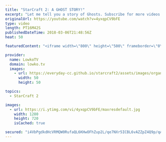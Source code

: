 ```yaml
---
title: "StarCraft 2: A GHOST STORY!"
excerpt: "Let me tell you a story of Ghosts. Subscribe for more videos: http://lowko.tv/youtube The Zerg... Mothership?! https://goo.gl/bZtVFG  In this game of Silver League Terran versus Zerg, the Terran player decides to rush Ghosts versus our Zerg opponent. Mark and Jim go on an adventure together.  If you"
originalUrl: https://youtube.com/watch?v=4yxqpCV9bFE
type: video
length: PT16M42S
publishedDateTime: 2018-03-06T21:48:56Z
heat: 50

featuredContent: "<iframe width=\"800\" height=\"500\" frameborder=\"0\" src=\"https://www.youtube.com/embed/4yxqpCV9bFE\" allow=\"accelerometer; autoplay; encrypted-media; gyroscope; picture-in-picture\" allowfullscreen></iframe>"

provider:
  name: LowkoTV
  domain: lowko.tv
  images:
    - url: https://everyday-cc.github.io/starcraft2/assets/images/organizations/lowko.tv-50x50.jpg
      width: 50
      height: 50

topics:
  - StarCraft 2

images:
  - url: https://i.ytimg.com/vi/4yxqpCV9bFE/maxresdefault.jpg
    width: 1280
    height: 720
    isCached: true

secured: "i4VbPgdkdHcVRMQW0RufaQL6KHwOFhZup2L/qe7NXr5ICBL6vAZZpZ4Q9p/qA16RSM4FOAMo5O4sqnENAT9QTA+leUAg+0yy6o6hBp6k4VSkxCO8E7xtfOwZKXLwSGlLNz08MqrRXgo1ZT7dEv4GDH3aF2N0UluhjP2ObJ6vQsLf+Tm39AlBekbaqYpJIISpGpqE9NuTo/PLBI03Aa5Dk4BcERs+k8Dyf0oZn66tl/2WIzvQzBrdB1fegkRVy/+Cvcx3T/FLemAeVGRz5PwpomSu+dlSTLg6P0YMhfLjRQ7RHzniMsJSWBVI+zPbs7b1Vy67PGgN6/5s9414CL8Z4KqofryvM09pgaJ47ypMhSuUrnzs5cK5E9M4hGxS5n9FifqQqZptkKMLjyiYZSYAwD4VamCtBX4CJfLqa2NZMQE=;xgSKdcm/kkhch3YALtNlew=="
---
```


